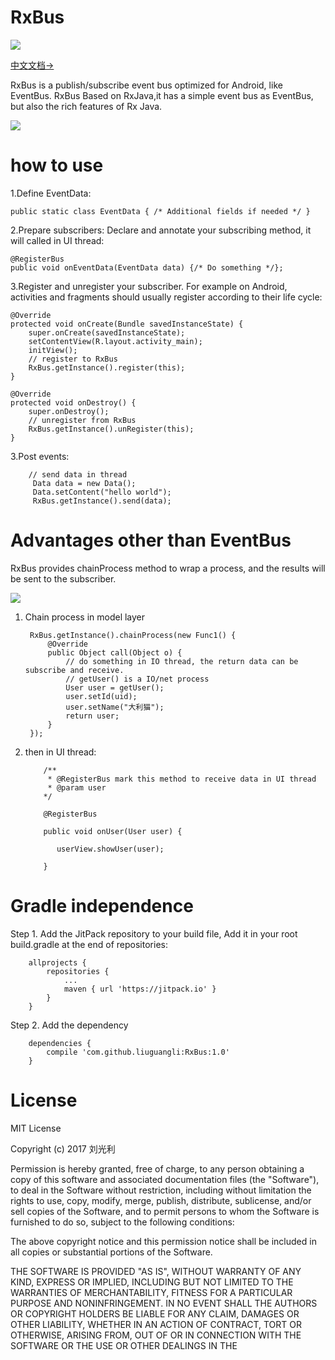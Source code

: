 # RxBus
[![](https://jitpack.io/v/liuguangli/RxBus.svg)](https://jitpack.io/#liuguangli/RxBus)

[中文文档->](https://github.com/liuguangli/RxBus/blob/master/README_CH.md)

RxBus is a publish/subscribe event bus optimized for Android, like EventBus.
RxBus Based on RxJava,it has a simple event bus as EventBus, but also the rich features of Rx Java.

![](https://github.com/liuguangli/RxBus/blob/master/RxBus.png)

# how to use

1.Define EventData:

    public static class EventData { /* Additional fields if needed */ }


2.Prepare subscribers: Declare and annotate your subscribing method, it will called in UI thread:

    @RegisterBus
    public void onEventData(EventData data) {/* Do something */};

3.Register and unregister your subscriber. For example on Android, activities and fragments should usually register according to their life cycle:

    @Override
    protected void onCreate(Bundle savedInstanceState) {
        super.onCreate(savedInstanceState);
        setContentView(R.layout.activity_main);
        initView();
        // register to RxBus
        RxBus.getInstance().register(this);
    }

    @Override
    protected void onDestroy() {
        super.onDestroy();
        // unregister from RxBus
        RxBus.getInstance().unRegister(this);
    }

3.Post events:


        // send data in thread
         Data data = new Data();
         Data.setContent("hello world");
         RxBus.getInstance().send(data);


# Advantages other than EventBus

RxBus provides chainProcess method to wrap a process, and the results will be sent to the subscriber.


![](https://github.com/liuguangli/RxBus/blob/master/RxBusChain.png)

1. Chain process in model layer

        RxBus.getInstance().chainProcess(new Func1() {
            @Override
            public Object call(Object o) {
                // do something in IO thread, the return data can be subscribe and receive.
                // getUser() is a IO/net process
                User user = getUser();
                user.setId(uid);
                user.setName("大利猫");
                return user;
            }
        });


2. then in UI thread:

           /**
            * @RegisterBus mark this method to receive data in UI thread
            * @param user
           */

           @RegisterBus

           public void onUser(User user) {

              userView.showUser(user);

           }


# Gradle independence

Step 1. Add the JitPack repository to your build file, Add it in your root build.gradle at the end of repositories:

       	allprojects {
       		repositories {
       			...
       			maven { url 'https://jitpack.io' }
       		}
       	}

Step 2. Add the dependency

       	dependencies {
       		compile 'com.github.liuguangli:RxBus:1.0'
       	}

# License

MIT License

Copyright (c) 2017 刘光利

Permission is hereby granted, free of charge, to any person obtaining a copy
of this software and associated documentation files (the "Software"), to deal
in the Software without restriction, including without limitation the rights
to use, copy, modify, merge, publish, distribute, sublicense, and/or sell
copies of the Software, and to permit persons to whom the Software is
furnished to do so, subject to the following conditions:

The above copyright notice and this permission notice shall be included in all
copies or substantial portions of the Software.

THE SOFTWARE IS PROVIDED "AS IS", WITHOUT WARRANTY OF ANY KIND, EXPRESS OR
IMPLIED, INCLUDING BUT NOT LIMITED TO THE WARRANTIES OF MERCHANTABILITY,
FITNESS FOR A PARTICULAR PURPOSE AND NONINFRINGEMENT. IN NO EVENT SHALL THE
AUTHORS OR COPYRIGHT HOLDERS BE LIABLE FOR ANY CLAIM, DAMAGES OR OTHER
LIABILITY, WHETHER IN AN ACTION OF CONTRACT, TORT OR OTHERWISE, ARISING FROM,
OUT OF OR IN CONNECTION WITH THE SOFTWARE OR THE USE OR OTHER DEALINGS IN THE
